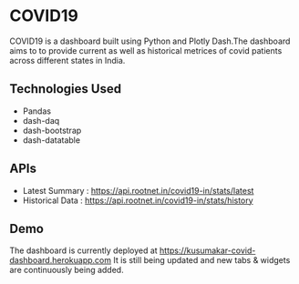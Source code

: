 
# COVID19
COVID19 is a dashboard built using Python and Plotly Dash.The dashboard aims to to provide current as well as historical metrices of covid patients across different states in India.


## Technologies Used

- Pandas
- dash-daq
- dash-bootstrap
- dash-datatable

## APIs
- Latest Summary : https://api.rootnet.in/covid19-in/stats/latest
- Historical Data : https://api.rootnet.in/covid19-in/stats/history

## Demo
The dashboard is currently deployed at https://kusumakar-covid-dashboard.herokuapp.com 
It is still being updated and new tabs & widgets are continuously being added.

